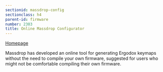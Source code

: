 ```yaml
---
sectionid: massdrop-config
sectionclass: h4
parent-id: firmware
number: 2303
title: Online Massdrop Configurator
---
```

[Homepage](https://keyboard-configurator.massdrop.com/ext/ergodox)

Massdrop has developed an online tool for generating Ergodox keymaps without the need to compile your own firmware, suggested for users who might not be comfortable compiling their own firmware.
